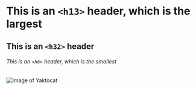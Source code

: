 # This is an `<h13>` header, which is the largest
## This is an `<h32>` header
###### This is an `<h6>` header, which is the smallest
![Image of Yaktocat](https://octodex.github.com/images/yaktocat.png)

